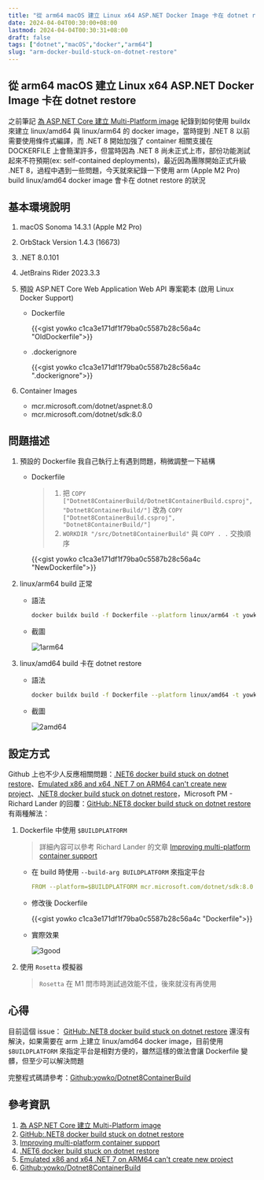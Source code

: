 ```yaml
---
title: "從 arm64 macOS 建立 Linux x64 ASP.NET Docker Image 卡在 dotnet restore"
date: 2024-04-04T00:30:00+08:00
lastmod: 2024-04-04T00:30:31+08:00
draft: false
tags: ["dotnet","macOS","docker","arm64"]
slug: "arm-docker-build-stuck-on-dotnet-restore"
---
```


## 從 arm64 macOS 建立 Linux x64 ASP.NET Docker Image 卡在 dotnet restore

之前筆記 [為 ASP.NET Core 建立 Multi-Platform image](/docker-multi-platform-aspdotnetcore/) 紀錄到如何使用 buildx 來建立 linux/amd64 與 linux/arm64 的 docker image，當時提到 .NET 8 以前需要使用條件式編譯，而 .NET 8 開始加強了 container 相關支援在 DOCKERFILE 上會簡潔許多，但當時因為 .NET 8 尚未正式上市，部份功能測試起來不符預期(ex: self-contained deployments)，最近因為團隊開始正式升級 .NET 8，過程中遇到一些問題，今天就來紀錄一下使用 arm (Apple M2 Pro) build linux/amd64 docker image 會卡在 dotnet restore 的狀況

## 基本環境說明

1. macOS Sonoma 14.3.1 (Apple M2 Pro)
2. OrbStack Version 1.4.3 (16673)
3. .NET 8.0.101
4. JetBrains Rider 2023.3.3
5. 預設 ASP.NET Core Web Application Web API 專案範本 (啟用 Linux Docker Support)

    - Dockerfile

        {{<gist yowko c1ca3e171df1f79ba0c5587b28c56a4c "OldDockerfile">}}

    - .dockerignore

        {{<gist yowko c1ca3e171df1f79ba0c5587b28c56a4c ".dockerignore">}}

6. Container Images

    - mcr.microsoft.com/dotnet/aspnet:8.0
    - mcr.microsoft.com/dotnet/sdk:8.0

## 問題描述

1. 預設的 Dockerfile 我自己執行上有遇到問題，稍微調整一下結構

    - Dockerfile

        > 1. 把 `COPY ["Dotnet8ContainerBuild/Dotnet8ContainerBuild.csproj", "Dotnet8ContainerBuild/"]` 改為 `COPY ["Dotnet8ContainerBuild.csproj", "Dotnet8ContainerBuild/"]`
        > 2. `WORKDIR "/src/Dotnet8ContainerBuild"` 與 `COPY . .` 交換順序

        {{<gist yowko c1ca3e171df1f79ba0c5587b28c56a4c "NewDockerfile">}}

2. linux/arm64 build 正常

    - 語法

        ```bash
        docker buildx build -f Dockerfile --platform linux/arm64 -t yowko/dotnet8container:v1 --load . 
        ```

    - 截圖

        ![1arm64](https://github.com/yowko/picsbed/assets/3851540/fdf7b431-e1db-4ca6-b700-b470df5fc45b)

3. linux/amd64 build 卡在 dotnet restore

    - 語法

        ```bash
        docker buildx build -f Dockerfile --platform linux/amd64 -t yowko/dotnet8container:v1 --load . 
        ```

    - 截圖

        ![2amd64](https://github.com/yowko/picsbed/assets/3851540/31145dca-b6b1-4767-b0dc-df3623485895)

## 設定方式

Github 上也不少人反應相關問題：[.NET6 docker build stuck on dotnet restore](https://github.com/dotnet/dotnet-docker/issues/3338)、[Emulated x86 and x64 .NET 7 on ARM64 can't create new project](https://github.com/dotnet/runtime/issues/71856)、[.NET8 docker build stuck on dotnet restore](https://github.com/dotnet/runtime/issues/97828)，Microsoft PM - Richard Lander 的回覆：[GitHub:.NET8 docker build stuck on dotnet restore](https://github.com/dotnet/runtime/issues/97828?WT.mc_id=DOP-MVP-5002594#issuecomment-1921906638) 有兩種解法：

1. Dockerfile 中使用 `$BUILDPLATFORM`

    > 詳細內容可以參考 Richard Lander 的文章 [Improving multi-platform container support](https://devblogs.microsoft.com/dotnet/improving-multiplatform-container-support/?WT.mc_id=DOP-MVP-5002594)

    - 在 build 時使用 `--build-arg BUILDPLATFORM` 來指定平台

        ```yaml
        FROM --platform=$BUILDPLATFORM mcr.microsoft.com/dotnet/sdk:8.0 AS build 
        ```

    - 修改後 Dockerfile

        {{<gist yowko c1ca3e171df1f79ba0c5587b28c56a4c "Dockerfile">}}

    - 實際效果

        ![3good](https://github.com/yowko/picsbed/assets/3851540/c2b82e0e-2eed-4c0b-a88a-dccdb42efa8a)

2. 使用 `Rosetta` 模擬器

    > `Rosetta` 在 M1 問市時測試過效能不佳，後來就沒有再使用

## 心得

目前這個 issue： [GitHub:.NET8 docker build stuck on dotnet restore](https://github.com/dotnet/runtime/issues/97828?WT.mc_id=DOP-MVP-5002594) 還沒有解決，如果需要在 arm 上建立 linux/amd64 docker image，目前使用 `$BUILDPLATFORM` 來指定平台是相對方便的，雖然這樣的做法會讓 Dockerfile 變髒，但至少可以解決問題

完整程式碼請參考：[Github:yowko/Dotnet8ContainerBuild](https://github.com/yowko/Dotnet8ContainerBuild)

## 參考資訊

1. [為 ASP.NET Core 建立 Multi-Platform image](/docker-multi-platform-aspdotnetcore/)
2. [GitHub:.NET8 docker build stuck on dotnet restore](https://github.com/dotnet/runtime/issues/97828?WT.mc_id=DOP-MVP-5002594#issuecomment-1921906638)
3. [Improving multi-platform container support](https://devblogs.microsoft.com/dotnet/improving-multiplatform-container-support/?WT.mc_id=DOP-MVP-5002594)
4. [.NET6 docker build stuck on dotnet restore](https://github.com/dotnet/dotnet-docker/issues/3338)
5. [Emulated x86 and x64 .NET 7 on ARM64 can't create new project](https://github.com/dotnet/runtime/issues/71856)
6. [Github:yowko/Dotnet8ContainerBuild](https://github.com/yowko/Dotnet8ContainerBuild)
